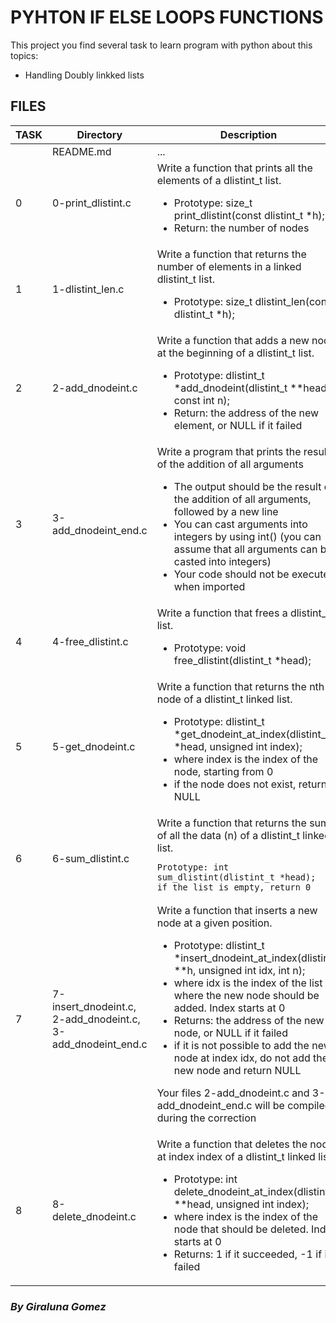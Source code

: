 #  PYHTON IF ELSE LOOPS FUNCTIONS
This project you find several task to learn program with python about this topics:

- Handling Doubly linkked lists

## **FILES**
<table>
<thead>
<tr>
  <th>TASK</th>
  <th>Directory</th>
  <th>Description</th>
</tr>
</thead>
<tbody>
<tr>
  <td></td>
  <td> README.md</td>
  <td>...<td>
</tr>
<tr>
  <td>0</td>
  <td>0-print_dlistint.c</td>
  <td>Write a function that prints all the elements of a dlistint_t list.

   - Prototype: size_t print_dlistint(const dlistint_t *h);
   - Return: the number of nodes
   </td>	
</tr>
<tr>
  <td>1</td>
  <td>1-dlistint_len.c</td>
  <td>Write a function that returns the number of elements in a linked dlistint_t list.

   - Prototype: size_t dlistint_len(const dlistint_t *h);
</td>
</tr>
<tr>
  <td>2</td>
  <td>2-add_dnodeint.c</td>
  <td>Write a function that adds a new node at the beginning of a dlistint_t list.

   - Prototype: dlistint_t *add_dnodeint(dlistint_t **head, const int n);
   - Return: the address of the new element, or NULL if it failed
</td>
</tr>
<tr>
  <td>3</td>
  <td>3-add_dnodeint_end.c</td>
  <td>Write a program that prints the result of the addition of all arguments

   - The output should be the result of the addition of all arguments, followed by a new line
   - You can cast arguments into integers by using int() (you can assume that all arguments can be casted into integers)
   - Your code should not be executed when imported
</td>
</tr>
<tr>
  <td>4</td>
  <td>4-free_dlistint.c</td>
  <td>Write a function that frees a dlistint_t list.

   - Prototype: void free_dlistint(dlistint_t *head);
</td>
</tr>
<tr>
  <td>5</td>
  <td>5-get_dnodeint.c</td>
  <td>Write a function that returns the nth node of a dlistint_t linked list.

   - Prototype: dlistint_t *get_dnodeint_at_index(dlistint_t *head, unsigned int index);
   - where index is the index of the node, starting from 0
   - if the node does not exist, return NULL

</td>
</tr>
<tr>
  <td>6</td>
  <td>6-sum_dlistint.c</td>
  <td>Write a function that returns the sum of all the data (n) of a dlistint_t linked list.

    Prototype: int sum_dlistint(dlistint_t *head);
    if the list is empty, return 0
</td>
</tr>
<tr>
  <td>7</td>
  <td>7-insert_dnodeint.c, 2-add_dnodeint.c, 3-add_dnodeint_end.c</td>
  <td>Write a function that inserts a new node at a given position.

   - Prototype: dlistint_t *insert_dnodeint_at_index(dlistint_t **h, unsigned int idx, int n);
   - where idx is the index of the list where the new node should be added. Index starts at 0
   - Returns: the address of the new node, or NULL if it failed
   - if it is not possible to add the new node at index idx, do not add the new node and return NULL

Your files 2-add_dnodeint.c and 3-add_dnodeint_end.c will be compiled during the correction
</td>
</tr>
<tr>
  <td>8</td>
  <td>8-delete_dnodeint.c</td>
  <td>Write a function that deletes the node at index index of a dlistint_t linked list.

   - Prototype: int delete_dnodeint_at_index(dlistint_t **head, unsigned int index);
   - where index is the index of the node that should be deleted. Index starts at 0
   - Returns: 1 if it succeeded, -1 if it failed

</td>
</tr>
</tbody>
</table>

### _By Giraluna Gomez_